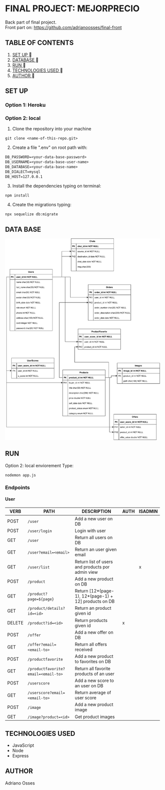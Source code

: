 # FINAL PROJECT: MEJORPRECIO
Back part of final project. <br>
Front part on: https://github.com/adrianoosses/final-front
## TABLE OF CONTENTS
1. [ SET UP ](#set-up) :rocket:
2. [ DATABASE ](#db) :rocket:
3. [ RUN ](#run) :rocket:
4. [ TECHNOLOGIES USED ](#tech) :rocket:
5. [ AUTHOR ](#author) :rocket:

<a name="set-up"></a>
## SET UP
<a name="db"></a>
### Option 1: Heroku
### Option 2: local
1. Clone the repository into your machine 
```
git clone <name-of-this-repo.git>
```
2. Create a file ".env" on root path with:
```
DB_PASSWORD=<your-data-base-password>
DB_USERNAME=<your-data-base-user-name>
DB_DATABASE=<your-data-base-name>
DB_DIALECT=mysql
DB_HOST=127.0.0.1
```
3. Install the dependencies typing on terminal:
```
npm install
```

4. Create the migrations typing:
```
npx sequelize db:migrate
```
## DATA BASE
![Database](images/diagram9.svg)
<a name="run"></a>
## RUN
Option 2: local enviorement
Type:
```
nodemon app.js
```

### Endpoints
#### User
| VERB| PATH|DESCRIPTION|AUTH|ISADMIN|
| ----- | ---- | ---- | ---- | ---- |
| POST | ```/user``` | Add a new user on DB |  |  |
| POST | ```/user/login``` | Login with user |  |  |
| GET | ```/user``` | Return all users on DB |  |  |
| GET | ```/user?email=<email>```| Return an user given email |  |  |
| GET | ```/user/list``` | Return list of users and products por admin view |  | x |
| POST | ```/product``` | Add a new product on DB |  |  |
| GET | ```/product?page=${page}``` | Return [12*(page-1), 12*(page-1) + 12] products on DB |  |  |
| GET | ```/product/details?id=<id>```| Return an product given id |  |  |
| DELETE | ```/product?id=<id>``` | Return products given id | x |  |
| POST | ```/offer``` | Add a new offer on DB |  |  |
| GET | ```/offer?email=<email-to>``` | Return all offers received |  |  |
| POST | ```/productfavorite``` | Add a new product to favorites on DB |  |  |
| GET | ```/productfavorite?email=<email-to>``` | Return all favorite products of an user |  |  |
| POST | ```/userscore``` | Add a new score to an user on DB |  |  |
| GET | ```/userscore?email=<email-to>``` | Return average of user score |  |  |
| POST | ```/image``` | Add a new product image |  |  |
| GET | ```/image?product=<id>``` | Get product images |  |  |



<a name="tech"></a>
## TECHNOLOGIES USED
- JavaScript
- Node
- Express

<a name="author"></a>
## AUTHOR
Adriano Osses